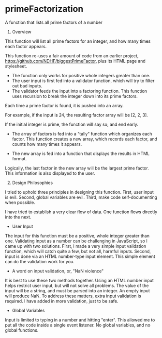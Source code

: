 # primeFactorization
A function that lists all prime factors of a number

1. Overview

This function will list all prime factors for an integer, and how many times each factor appears.

This function re-uses a fair amount of code from an earlier project, https://github.com/NDHF/biggestPrimeFactor, plus its HTML page and stylesheet. 

* The function only works for positive whole integers greater than one. 
* The user input is first fed into a validator function, which will try to filter out bad inputs.
* The validator feeds the input into a factoring function. This function uses recursion to break the integer down into its prime factors. 

Each time a prime factor is found, it is pushed into an array. 

For example, if the input is 24, the resulting factor array will be [2, 2, 3].

If the initial integer is prime, the function will say so, and end early. 

* The array of factors is fed into a "tally" function which organizes each factor. This function creates a new array, which records each factor, and counts how many times it appears. 

* The new array is fed into a function that displays the results in HTML format. 

Logically, the last factor in the new array will be the largest prime factor. This information is also displayed to the user. 

2. Design Philosophies

I tried to uphold three principles in designing this function. First, user input is evil. Second, global variables are evil. Third, make code self-documenting when possible. 

I have tried to establish a very clear flow of data. One function flows directly into the next.

* User Input

The input for this function must be a positive, whole integer greater than one. Validating input as a number can be challenging in JavaScript, so I came up with two solutions. First, I made a very simple input validation function, which will catch quite a few, but not all, harmful inputs. Second, input is done via an HTML number-type input element. This simple element can do the validation work for you. 

* A word on input validation, or, "NaN violence"

It is best to use these two methods together. Using an HTML number input helps restrict user input, but will not solve all problems. The value of the input will be a string, and must be parsed into an integer. An empty input will produce NaN. To address these matters, extra input validation is required. I have added in more validation, just to be safe.

* Global Variables

Input is limited to typing in a number and hitting "enter". This allowed me to put all the code inside a single event listener. No global variables, and no global functions. 


